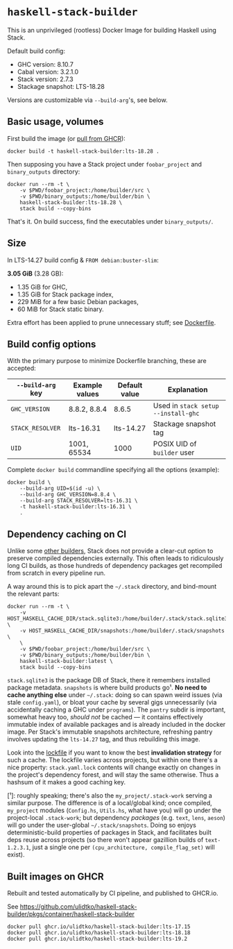 # `haskell-stack-builder` #

This is an unprivileged (rootless) Docker Image for building Haskell using Stack.

Default build config:

 * GHC version: 8.10.7
 * Cabal version: 3.2.1.0
 * Stack version: 2.7.3
 * Stackage snapshot: LTS-18.28

Versions are customizable via `--build-arg`'s, see below.

## Basic usage, volumes ##

First build the image (or [pull from GHCR](#built-images-on-ghcr)):

    docker build -t haskell-stack-builder:lts-18.28 .

Then supposing you have a Stack project under `foobar_project` and `binary_outputs` directory:

    docker run --rm -t \
        -v $PWD/foobar_project:/home/builder/src \
        -v $PWD/binary_outputs:/home/builder/bin \
        haskell-stack-builder:lts-18.28 \
        stack build --copy-bins

That's it. On build success, find the executables under `binary_outputs/`.

## Size ##

In LTS-14.27 build config & `FROM debian:buster-slim`:

**3.05 GiB** (3.28 GB):
 * 1.35 GiB for GHC,
 * 1.35 GiB for Stack package index,
 * 229 MiB for a few basic Debian packages,
 * 60 MiB for Stack static binary.

Extra effort has been applied to prune unnecessary stuff; see [Dockerfile](./Dockerfile).

## Build config options ##

With the primary purpose to minimize Dockerfile branching, these are accepted:

`--build-arg` key | Example values | Default value | Explanation
------------------|----------------|---------------|---------------------------
`GHC_VERSION`     | 8.8.2, 8.8.4   | 8.6.5         | Used in `stack setup --install-ghc`
`STACK_RESOLVER`  | lts-16.31      | lts-14.27     | Stackage snapshot tag
`UID`             | 1001, 65534    | 1000          | POSIX UID of `builder` user

Complete `docker build` commandline specifying all the options (example):

    docker build \
        --build-arg UID=$(id -u) \
        --build-arg GHC_VERSION=8.8.4 \
        --build-arg STACK_RESOLVER=lts-16.31 \
        -t haskell-stack-builder:lts-16.31 \
        .

## Dependency caching on CI ##

Unlike some [other builders][YARN_CACHE_FOLDER], Stack does not provide a clear-cut option to preserve compiled dependencies externally. This often leads to ridiculously long CI builds, as those hundreds of dependency packages get recompiled from scratch in every pipeline run.

A way around this is to pick apart the `~/.stack` directory, and bind-mount the relevant parts:

    docker run --rm -t \
        -v HOST_HASKELL_CACHE_DIR/stack.sqlite3:/home/builder/.stack/stack.sqlite3 \
        -v HOST_HASKELL_CACHE_DIR/snapshots:/home/builder/.stack/snapshots \
        \
        -v $PWD/foobar_project:/home/builder/src \
        -v $PWD/binary_outputs:/home/builder/bin \
        haskell-stack-builder:latest \
        stack build --copy-bins

`stack.sqlite3` is the package DB of Stack, there it remembers installed package metadata. `snapshots` is where build products go¹. **No need to cache anything else** under `~/.stack`: doing so can spawn weird issues (via stale `config.yaml`), or bloat your cache by several gigs unnecessarily (via accidentally caching a GHC under `programs`). The `pantry` subdir is important, somewhat heavy too, *should not* be cached — it contains effectively immutable index of available packages and is already included in the docker image. Per Stack's immutable snapshots architecture, refreshing pantry involves updating the `lts-14.27` tag, and thus rebuilding this image.

Look into the [lockfile][stack.yaml.lock] if you want to know the best **invalidation strategy** for such a cache. The lockfile varies across projects, but within one there's a nice property: `stack.yaml.lock` contents will change exactly on changes in the project's dependency forest, and will stay the same otherwise. Thus a hashsum of it makes a good caching key.

[YARN_CACHE_FOLDER]: https://classic.yarnpkg.com/en/docs/cli/cache/
[stack.yaml.lock]: https://docs.haskellstack.org/en/stable/lock_files/

\[¹\]: roughly speaking; there's also the `my_project/.stack-work` serving a similar purpose. The difference is of a local/global kind; once compiled, `my_project` modules (`Config.hs`, `Utils.hs`, what have you) will go under the project-local `.stack-work`; but dependency *packages* (e.g. `text`, `lens`, `aeson`) will go under the user-global `~/.stack/snapshots`. Doing so enjoys deterministic-build properties of packages in Stack, and facilitates built deps reuse across projects (so there won't appear gazillion builds of `text-1.2.3.1`, just a single one per `(cpu_architecture, compile_flag_set)` will exist).

## Built images on GHCR ##

Rebuilt and tested automatically by CI pipeline, and published to GHCR.io.

See https://github.com/ulidtko/haskell-stack-builder/pkgs/container/haskell-stack-builder

```
docker pull ghcr.io/ulidtko/haskell-stack-builder:lts-17.15
docker pull ghcr.io/ulidtko/haskell-stack-builder:lts-18.18
docker pull ghcr.io/ulidtko/haskell-stack-builder:lts-19.2
```
